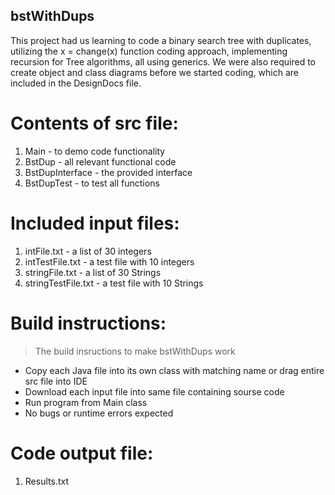 ## bstWithDups
This project had us learning to code a binary search tree with duplicates, utilizing the x = change(x) function coding approach, implementing recursion for Tree algorithms, all using generics. We were also required to create object and class diagrams before we started coding, which are included in the DesignDocs file.

# Contents of src file:
  1. Main - to demo code functionality
  2. BstDup - all relevant functional code
  3. BstDupInterface - the provided interface
  4. BstDupTest - to test all functions

# Included input files:
  1. intFile.txt - a list of 30 integers
  2. intTestFile.txt - a test file with 10 integers
  3. stringFile.txt - a list of 30 Strings
  4. stringTestFile.txt - a test file with 10 Strings

# Build instructions:
> The build insructions to make bstWithDups work
- Copy each Java file into its own class with matching name or drag entire src file into IDE
- Download each input file into same file containing sourse code
- Run program from Main class  
- No bugs or runtime errors expected

# Code output file:
  1. Results.txt
